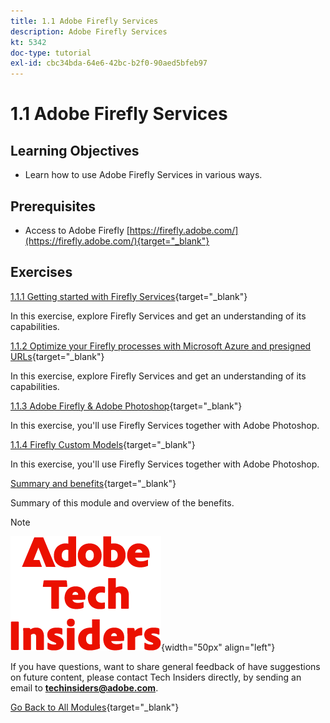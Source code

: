 ```yaml
---
title: 1.1 Adobe Firefly Services
description: Adobe Firefly Services
kt: 5342
doc-type: tutorial
exl-id: cbc34bda-64e6-42bc-b2f0-90aed5bfeb97
---
```

# 1.1 Adobe Firefly Services

## Learning Objectives

- Learn how to use Adobe Firefly Services in various ways.

## Prerequisites

- Access to Adobe Firefly [https://firefly.adobe.com/](https://firefly.adobe.com/){target="_blank"}

## Exercises

[1.1.1 Getting started with Firefly Services](./ex1.md){target="_blank"}

In this exercise, explore Firefly Services and get an understanding of its capabilities.

[1.1.2 Optimize your Firefly processes with Microsoft Azure and presigned URLs](./ex2.md){target="_blank"}

In this exercise, explore Firefly Services and get an understanding of its capabilities.

[1.1.3 Adobe Firefly & Adobe Photoshop](./ex3.md){target="_blank"}

In this exercise, you'll use Firefly Services together with Adobe Photoshop.

[1.1.4 Firefly Custom Models](./ex4.md){target="_blank"}

In this exercise, you'll use Firefly Services together with Adobe Photoshop.

[Summary and benefits](./summary.md){target="_blank"}

Summary of this module and overview of the benefits.

>[!NOTE]
>
>![Tech Insiders](./../../../assets/images/techinsiders.png){width="50px" align="left"}
>
>If you have questions, want to share general feedback of have suggestions on future content, please contact Tech Insiders directly, by sending an email to **techinsiders@adobe.com**.

[Go Back to All Modules](../../../overview.md){target="_blank"}
